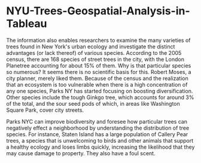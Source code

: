 # NYU-Trees-Geospatial-Analysis-in-Tableau
The information also enables researchers to examine the many varieties of trees found in New York's urban ecology and investigate the distinct advantages (or lack thereof) of various species. According to the 2005 census, there are 168 species of street trees in the city, with the London Planetree accounting for about 15% of them. Why is that particular species so numerous? It seems there is no scientific basis for this. Robert Moses, a city planner, merely liked them. Because of the census and the realization that an ecosystem is too vulnerable when there is a high concentration of any one species, Parks NY has started focusing on boosting diversification. Other species include the tough Ginkgo tree, which accounts for around 3% of the total, and the sour seed pods of which, in areas like Washington Square Park, cover city streets.

Parks NYC can improve biodiversity and foresee how particular trees can negatively effect a neighborhood by understanding the distribution of tree species. For instance, Staten Island has a large population of Callery Pear trees, a species that is unwelcoming to birds and other animals that support a healthy ecology and loses limbs quickly, increasing the likelihood that they may cause damage to property. They also have a foul scent.
